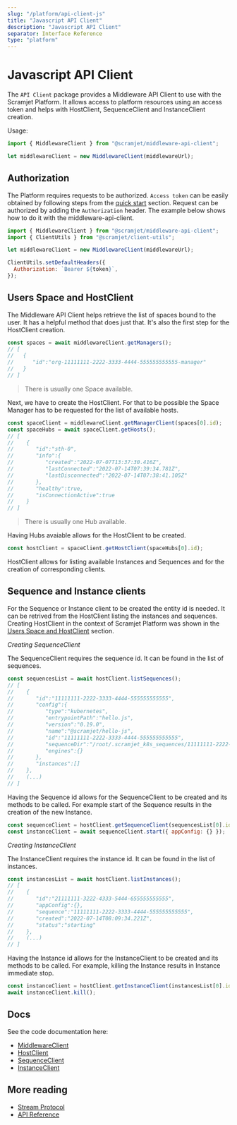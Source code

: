 ```yaml
---
slug: "/platform/api-client-js"
title: "Javascript API Client"
description: "Javascript API Client"
separator: Interface Reference
type: "platform"
---
```


# Javascript API Client

The `API Client` package provides a Middleware API Client to use with the Scramjet Platform. It allows access to platform resources using an access token and helps with HostClient, SequenceClient and InstanceClient creation.

Usage:

```js
import { MiddlewareClient } from "@scramjet/middleware-api-client";

let middlewareClient = new MiddlewareClient(middlewareUrl);
```

## Authorization

The Platform requires requests to be authorized. `Access token` can be easily obtained by following steps from the [quick start](/platform/quick-start) section. Request can be authorized by adding the `Authorization` header. The example below shows how to do it with the middleware-api-client.

```js
import { MiddlewareClient } from "@scramjet/middleware-api-client";
import { ClientUtils } from "@scramjet/client-utils";

let middlewareClient = new MiddlewareClient(middlewareUrl);

ClientUtils.setDefaultHeaders({
  Authorization: `Bearer ${token}`,
});
```

## Users Space and HostClient

The Middleware API Client helps retrieve the list of spaces bound to the user. It has a helpful method that does just that. It's also the first step for the HostClient creation.

```js
const spaces = await middlewareClient.getManagers();
// [
//   {
//      "id":"org-11111111-2222-3333-4444-555555555555-manager"
//   }
// ]
```

> There is usually one Space available.

Next, we have to create the HostClient. For that to be possible the Space Manager has to be requested for the list of available hosts.

```js
const spaceClient = middlewareClient.getManagerClient(spaces[0].id);
const spaceHubs = await spaceClient.getHosts();
// [
//    {
//       "id":"sth-0",
//       "info":{
//          "created":"2022-07-07T13:37:30.416Z",
//          "lastConnected":"2022-07-14T07:39:34.781Z",
//          "lastDisconnected":"2022-07-14T07:38:41.105Z"
//       },
//       "healthy":true,
//       "isConnectionActive":true
//    }
// ]
```

> There is usually one Hub available.

Having Hubs avaiable allows for the HostClient to be created.

```js
const hostClient = spaceClient.getHostClient(spaceHubs[0].id);
```

HostClient allows for listing available Instances and Sequences and for the creation of corresponding clients.

## Sequence and Instance clients

For the Sequence or Instance client to be created the entity id is needed. It can be retrived from the HostClient listing the instances and sequences. Creating HostClient in the context of Scramjet Platform was shown in the [Users Space and HostClient](#users-space-and-hostclient) section.

_Creating SequenceClient_

The SequenceClient requires the sequence id. It can be found in the list of sequences.

```js
const sequencesList = await hostClient.listSequences();
// [
//    {
//       "id":"11111111-2222-3333-4444-555555555555",
//       "config":{
//          "type":"kubernetes",
//          "entrypointPath":"hello.js",
//          "version":"0.19.0",
//          "name":"@scramjet/hello-js",
//          "id":"11111111-2222-3333-4444-555555555555",
//          "sequenceDir":"/root/.scramjet_k8s_sequences/11111111-2222-3333-4444-555555555555",
//          "engines":{}
//       },
//       "instances":[]
//    },
//    (...)
// ]
```

Having the Sequence id allows for the SequenceClient to be created and its methods to be called. For example start of the Sequence results in the creation of the new Instance.

```js
const sequenceClient = hostClient.getSequenceClient(sequencesList[0].id);
const instanceClient = await sequenceClient.start({ appConfig: {} });
```

_Creating InstanceClient_

The InstanceClient requires the instance id. It can be found in the list of instances.

```js
const instancesList = await hostClient.listInstances();
// [
//    {
//       "id":"21111111-3222-4333-5444-655555555555",
//       "appConfig":{},
//       "sequence":"11111111-2222-3333-4444-555555555555",
//       "created":"2022-07-14T08:09:34.221Z",
//       "status":"starting"
//    },
//    (...)
// ]
```

Having the Instance id allows for the InstanceClient to be created and its methods to be called. For example, killing the Instance results in Instance immediate stop.

```js
const instanceClient = hostClient.getInstanceClient(instancesList[0].id);
await instanceClient.kill();
```

## Docs

See the code documentation here:

- [MiddlewareClient](https://github.com/scramjetorg/transform-hub/tree/HEAD/docs/middleware-api-client/classes/MiddlewareClient.md)
- [HostClient](https://github.com/scramjetorg/transform-hub/tree/HEAD/docs/api-client/classes/HostClient.md)
- [SequenceClient](https://github.com/scramjetorg/transform-hub/tree/HEAD/docs/api-client/classes/SequenceClient.md)
- [InstanceClient](https://github.com/scramjetorg/transform-hub/tree/HEAD/docs/api-client/classes/InstanceClient.md)

## More reading

- [Stream Protocol](stream-protocol)
- [API Reference](api-reference)
